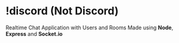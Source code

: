 # !discord (Not Discord)
Realtime Chat Application with Users and Rooms
Made using **Node**, **Express** and **Socket.io**
